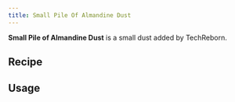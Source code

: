 ```yaml
---
title: Small Pile Of Almandine Dust
---
```


<ItemImage file="small_pile_of_almandine_dust" alt="Small Pile Of Almandine Dust" size="200" />

**Small Pile of Almandine Dust** is a small dust added by TechReborn.  

## Recipe
<CraftingTable recipe="input air air air input air techreborn:almandine_dust air input air air air output techreborn:small_pile_of_almandine_dust,4" />

## Usage
<CraftingTable recipe="input techreborn:small_pile_of_almandine_dust techreborn:small_pile_of_almandine_dust air input techreborn:small_pile_of_almandine_dust techreborn:small_pile_of_almandine_dust air input air air air output techreborn:almandine_dust" />

